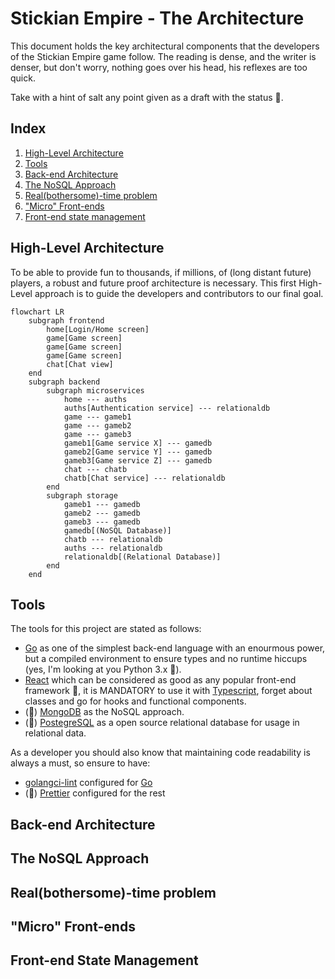 # Stickian Empire - The Architecture

This document holds the key architectural components that the developers of the Stickian Empire game follow. The reading is dense, and the writer is denser, but don't worry, nothing goes over his head, his reflexes are too quick.

Take with a hint of salt any point given as a draft with the status :page_facing_up:.

## Index

1. [High-Level Architecture](#high-level-architecture)
2. [Tools](#tools)
3. [Back-end Architecture](#back-end-architecture)
4. [The NoSQL Approach](#the-nosql-approach)
5. [Real(bothersome)-time problem](#realbothersome-time-problem)
6. ["Micro" Front-ends](#micro-front-ends)
7. [Front-end state management](#front-end-state-management)

## High-Level Architecture

To be able to provide fun to thousands, if millions, of (long distant future) players, a robust and future proof architecture is necessary. This first High-Level approach is to guide the developers and contributors to our final goal.

```mermaid
flowchart LR
    subgraph frontend
        home[Login/Home screen]
        game[Game screen]
        game[Game screen]
        game[Game screen]
        chat[Chat view]
    end
    subgraph backend
        subgraph microservices
            home --- auths
            auths[Authentication service] --- relationaldb
            game --- gameb1
            game --- gameb2
            game --- gameb3
            gameb1[Game service X] --- gamedb
            gameb2[Game service Y] --- gamedb
            gameb3[Game service Z] --- gamedb
            chat --- chatb
            chatb[Chat service] --- relationaldb
        end
        subgraph storage
            gameb1 --- gamedb
            gameb2 --- gamedb
            gameb3 --- gamedb
            gamedb[(NoSQL Database)]
            chatb --- relationaldb
            auths --- relationaldb
            relationaldb[(Relational Database)]
        end
    end
```

## Tools

The tools for this project are stated as follows:

- [Go](https://go.dev/) as one of the simplest back-end language with an enourmous power, but a compiled environment to ensure types and no runtime hiccups (yes, I'm looking at you Python 3.x :eyes:).
- [React](https://reactjs.org/) which can be considered as good as any popular front-end framework :poop:, it is MANDATORY to use it with [Typescript](https://www.typescriptlang.org/), forget about classes and go for hooks and functional components.
- (:page_facing_up:) [MongoDB](https://www.mongodb.com/) as the NoSQL approach.
- (:page_facing_up:) [PostegreSQL](https://www.postgresql.org/) as a open source relational database for usage in relational data.

As a developer you should also know that maintaining code readability is always a must, so ensure to have:

- [golangci-lint](https://github.com/golangci/golangci-lint) configured for [Go](https://go.dev/)
- (:page_facing_up:) [Prettier](https://prettier.io/) configured for the rest

## Back-end Architecture

## The NoSQL Approach

## Real(bothersome)-time problem

## "Micro" Front-ends

## Front-end State Management
